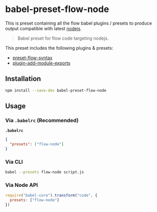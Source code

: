 # babel-preset-flow-node

This is preset containing all the flow babel plugins / presets to produce output compatible with latest [nodejs].

> Babel preset for flow code targeting nodejs.

This preset includes the following plugins & presets:

* [preset-flow-syntax][]
* [plugin-add-module-exports][]

## Installation

```sh
npm install --save-dev babel-preset-flow-node
```

## Usage

### Via `.babelrc` (Recommended)

**`.babelrc`**

```json
{
  "presets": ["flow-node"]
}
```

### Via CLI

```sh
babel --presets flow-node script.js
```

### Via Node API

```javascript
require("babel-core").transform("code", {
  presets: ["flow-node"]
})
```

[nodejs]: https://nodejs.org/en/
[preset-flow-syntax]: https://github.com/Gozala/babel-preset-flow-syntax
[plugin-add-module-exports]: https://github.com/59naga/babel-plugin-add-module-exports
